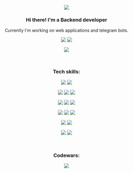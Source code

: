 <p align="center"><img src="https://i.ibb.co/9TZVWdN/darkstussy-logo.png"></p>

<h3 align="center">Hi there! I'm a Backend developer</h3>
<p align="center">
  Currently I'm working on web applications and telegram bots.
</p>
<p align="center">
  <a href="https://t.me/darkstussy"><img src="https://img.shields.io/badge/Telegram-2CA5E0?style=for-the-badge&logo=telegram&logoColor=white"></a>
  <a href="mailto:chornij.stas@gmail.com"><img src="https://img.shields.io/badge/Gmail-D14836?style=for-the-badge&logo=gmail&logoColor=white"></a>
</p>
<p align="center"><img src="https://komarev.com/ghpvc/?username=DarkStussy"></p>
<br>
<h3 align="center">Tech skills:</h3>
<p align="center">
  <img src="https://img.shields.io/badge/python-3670A0?style=for-the-badge&logo=python&logoColor=ffdd54">
  <img src="https://img.shields.io/badge/c-%2300599C.svg?style=for-the-badge&logo=c&logoColor=white">
</p>
<p align="center">
  <img src="https://img.shields.io/badge/FastAPI-005571?style=for-the-badge&logo=fastapi">
  <img src="https://img.shields.io/badge/aiohttp-%232C5bb4.svg?style=for-the-badge&logo=aiohttp&logoColor=white">
  <img src="https://img.shields.io/badge/flask-%23000.svg?style=for-the-badge&logo=flask&logoColor=white">
</p>
<p align="center">
  <img src="https://img.shields.io/badge/aiogram-478FC6?style=for-the-badge">
  <img src="https://img.shields.io/badge/SQLALCHEMY-D71F00?style=for-the-badge&logo=sqlalchemy&logoColor=white&logoSize=auto">
  <img src="https://img.shields.io/badge/pytest-%23ffffff.svg?style=for-the-badge&logo=pytest&logoColor=2f9fe3">
</p>
<p align="center">
  <img src="https://img.shields.io/badge/postgres-%23316192.svg?style=for-the-badge&logo=postgresql&logoColor=white">
  <img src="https://img.shields.io/badge/ClickHouse-FFCC01?style=for-the-badge&logo=clickhouse&logoColor=white">
  <img src="https://img.shields.io/badge/redis-%23DD0031.svg?style=for-the-badge&logo=redis&logoColor=white">
</p>
<p align="center">
  <img src="https://img.shields.io/badge/Amazon%20S3-FF9900?style=for-the-badge&logo=amazons3&logoColor=white">
  <img src="https://img.shields.io/badge/Apache%20Kafka-000?style=for-the-badge&logo=apachekafka">
</p>
<p align="center">
  <img src="https://img.shields.io/badge/Linux-FCC624?style=for-the-badge&logo=linux&logoColor=black">
  <img src="https://img.shields.io/badge/nginx-%23009639.svg?style=for-the-badge&logo=nginx&logoColor=white">
</p>
<br>
<h3 align="center">Codewars:</p>
<p align="center">
  <a href="https://www.codewars.com/users/DarkStussy"><img src="https://www.codewars.com/users/DarkStussy/badges/large"></a>
</p>
